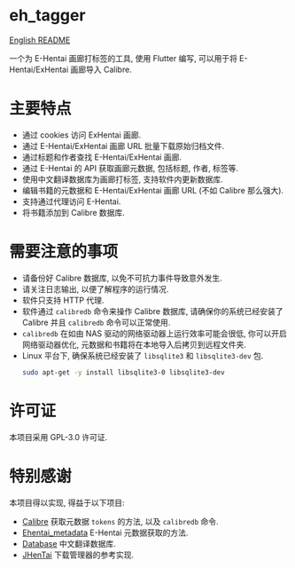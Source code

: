 # eh_tagger

[English README](README.md)

一个为 E-Hentai 画廊打标签的工具, 使用 Flutter 编写, 可以用于将 E-Hentai/ExHentai 画廊导入 Calibre.

# 主要特点

- 通过 cookies 访问 ExHentai 画廊.
- 通过 E-Hentai/ExHentai 画廊 URL 批量下载原始归档文件.
- 通过标题和作者查找 E-Hentai/ExHentai 画廊.
- 通过 E-Hentai 的 API 获取画廊元数据, 包括标题, 作者, 标签等.
- 使用中文翻译数据库为画廊打标签, 支持软件内更新数据库.
- 编辑书籍的元数据和 E-Hentai/ExHentai 画廊 URL (不如 Calibre 那么强大).
- 支持通过代理访问 E-Hentai.
- 将书籍添加到 Calibre 数据库.

# 需要注意的事项

- 请备份好 Calibre 数据库, 以免不可抗力事件导致意外发生.
- 请关注日志输出, 以便了解程序的运行情况.
- 软件只支持 HTTP 代理.
- 软件通过 `calibredb` 命令来操作 Calibre 数据库, 请确保你的系统已经安装了 Calibre 并且 `calibredb` 命令可以正常使用.
- `calibredb` 在如由 NAS 驱动的网络驱动器上运行效率可能会很低, 你可以开启网络驱动器优化, 元数据和书籍将在本地导入后拷贝到远程文件夹.
- Linux 平台下, 确保系统已经安装了 `libsqlite3` 和 `libsqlite3-dev` 包.
  ```bash
  sudo apt-get -y install libsqlite3-0 libsqlite3-dev
  ```

# 许可证

本项目采用 GPL-3.0 许可证.

# 特别感谢

本项目得以实现, 得益于以下项目:

- [Calibre](https://github.com/kovidgoyal/calibre) 获取元数据 `tokens` 的方法, 以及 `calibredb` 命令.
- [Ehentai_metadata](https://github.com/nonpricklycactus/Ehentai_metadata) E-Hentai 元数据获取的方法.
- [Database](https://github.com/EhTagTranslation/Database) 中文翻译数据库.
- [JHenTai](https://github.com/jiangtian616/JHenTai) 下载管理器的参考实现.
